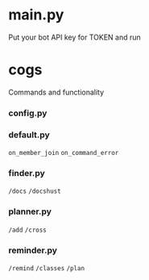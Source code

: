 # main.py
Put your bot API key for TOKEN and run
# cogs
Commands and functionality
### config.py
### default.py
`on_member_join`
`on_command_error`
### finder.py
`/docs`
`/docshust`
### planner.py
`/add`
`/cross`
### reminder.py
`/remind`
`/classes`
`/plan`
